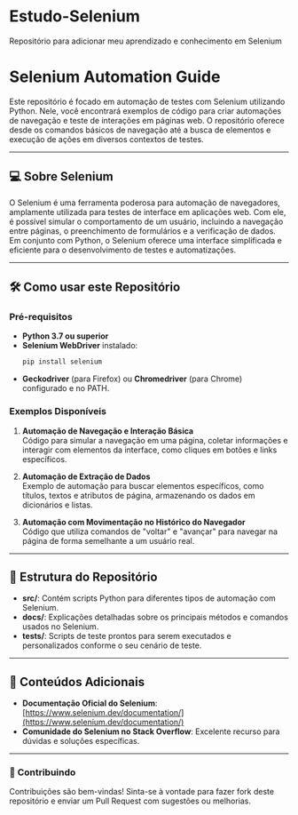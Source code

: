 # Estudo-Selenium
Repositório para adicionar meu aprendizado e conhecimento em Selenium

# Selenium Automation Guide

Este repositório é focado em automação de testes com Selenium utilizando Python. Nele, você encontrará exemplos de código para criar automações de navegação e teste de interações em páginas web. O repositório oferece desde os comandos básicos de navegação até a busca de elementos e execução de ações em diversos contextos de testes.

---

## 💻 **Sobre Selenium**
O Selenium é uma ferramenta poderosa para automação de navegadores, amplamente utilizada para testes de interface em aplicações web. Com ele, é possível simular o comportamento de um usuário, incluindo a navegação entre páginas, o preenchimento de formulários e a verificação de dados. Em conjunto com Python, o Selenium oferece uma interface simplificada e eficiente para o desenvolvimento de testes e automatizações.

---

## 🛠 **Como usar este Repositório**

### **Pré-requisitos**
- **Python 3.7 ou superior**
- **Selenium WebDriver** instalado:
  ```bash
  pip install selenium

- **Geckodriver** (para Firefox) ou **Chromedriver** (para Chrome) configurado e no PATH.

### **Exemplos Disponíveis**

1. **Automação de Navegação e Interação Básica**  
   Código para simular a navegação em uma página, coletar informações e interagir com elementos da interface, como cliques em botões e links específicos.

2. **Automação de Extração de Dados**  
   Exemplo de automação para buscar elementos específicos, como títulos, textos e atributos de página, armazenando os dados em dicionários e listas.

3. **Automação com Movimentação no Histórico do Navegador**  
   Código que utiliza comandos de "voltar" e "avançar" para navegar na página de forma semelhante a um usuário real.

---

## 📂 **Estrutura do Repositório**

- **src/**: Contém scripts Python para diferentes tipos de automação com Selenium.
- **docs/**: Explicações detalhadas sobre os principais métodos e comandos usados no Selenium.
- **tests/**: Scripts de teste prontos para serem executados e personalizados conforme o seu cenário de teste.

---

## 📘 **Conteúdos Adicionais**

- **Documentação Oficial do Selenium**: [https://www.selenium.dev/documentation/](https://www.selenium.dev/documentation/)
- **Comunidade do Selenium no Stack Overflow**: Excelente recurso para dúvidas e soluções específicas.

---

### 🚀 **Contribuindo**

Contribuições são bem-vindas! Sinta-se à vontade para fazer fork deste repositório e enviar um Pull Request com sugestões ou melhorias.

